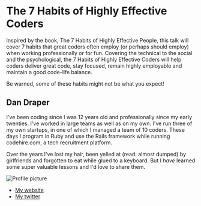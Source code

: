 # The 7 Habits of Highly Effective Coders

Inspired by the book, The 7 Habits of Highly Effective People, this talk will cover 7 habits that great coders often employ (or perhaps should employ) when working professionally or for fun.
Covering the technical to the social and the psychological, the 7 Habits of Highly Effective Coders will help coders deliver great code, stay focused, remain highly employable
and maintain a good code-life balance.

Be warned, some of these habits might not be what you expect!

## Dan Draper

I've been coding since I was 12 years old and professionally since my early twenties. I've worked in large teams as well as on my own. I've run three of my own startups, in one of which I managed a team of 10 coders. These days I program in Ruby and use the Rails framework while running codehire.com, a tech recruitment platform.

Over the years I've lost my hair, been yelled at (read: almost dumped) by girlfriends and forgotten to eat while glued to a keyboard. But I *have* learned some super valuable lessons and I'd love to share them.

![Profile picture](http://m.c.lnkd.licdn.com/media/p/2/000/25a/086/25abc1c.jpg)

- [My website](http://codehire.com)
- [My twitter](https://twitter.com/danieldraper)

